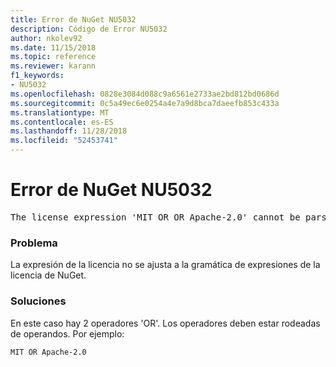 ```yaml
---
title: Error de NuGet NU5032
description: Código de Error NU5032
author: nkolev92
ms.date: 11/15/2018
ms.topic: reference
ms.reviewer: karann
f1_keywords:
- NU5032
ms.openlocfilehash: 0828e3084d088c9a6561e2733ae2bd812bd0686d
ms.sourcegitcommit: 0c5a49ec6e0254a4e7a9d8bca7daeefb853c433a
ms.translationtype: MT
ms.contentlocale: es-ES
ms.lasthandoff: 11/28/2018
ms.locfileid: "52453741"
---
```

# <a name="nuget-error-nu5032"></a>Error de NuGet NU5032
<pre>The license expression 'MIT OR OR Apache-2.0' cannot be parsed succesfully. The license expression is invalid.</pre>

### <a name="issue"></a>Problema

La expresión de la licencia no se ajusta a la gramática de expresiones de la licencia de NuGet.

### <a name="solution"></a>Soluciones

En este caso hay 2 operadores 'OR'. Los operadores deben estar rodeadas de operandos. Por ejemplo:
```
MIT OR Apache-2.0
```